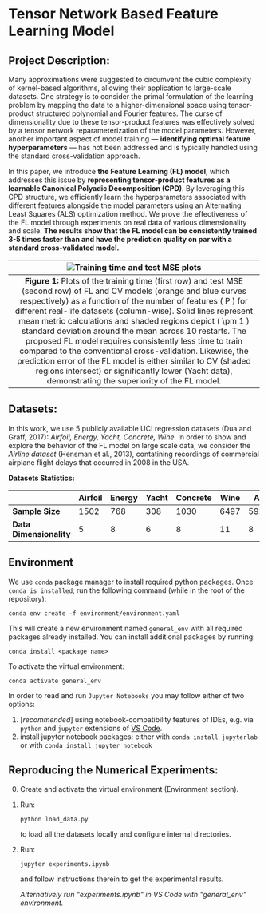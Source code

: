 Tensor Network Based Feature Learning Model
=====

## Project Description:
Many approximations were suggested to circumvent the cubic complexity of kernel-based algorithms, allowing their application to large-scale datasets. One strategy is to consider the primal formulation of the learning problem by mapping the data to a higher-dimensional space using tensor-product structured polynomial and Fourier features. The curse of dimensionality due to these tensor-product features was effectively solved by a tensor network reparameterization of the model parameters. However, another important aspect of model training — **identifying optimal feature hyperparameters** — has not been addressed and is typically handled using the standard cross-validation approach.

In this paper, we introduce **the Feature Learning (FL) model**, which addresses this issue by **representing tensor-product features as a learnable Canonical Polyadic Decomposition (CPD)**. By leveraging this CPD structure, we efficiently learn the hyperparameters associated with different features alongside the model parameters using an Alternating Least Squares (ALS) optimization method. We prove the effectiveness of the FL model through experiments on real data of various dimensionality and scale. **The results show that the FL model can be consistently trained 3-5 times faster than and have the prediction quality on par with a standard cross-validated model.**

| ![Training time and test MSE plots](images/Dynamics.png) |
|:--:|
| **Figure 1:** Plots of the training time (first row) and test MSE (second row) of FL and CV models (orange and blue curves respectively) as a function of the number of features \( P \) for different real-life datasets (column-wise). Solid lines represent mean metric calculations and shaded regions depict \( \pm 1 \) standard deviation around the mean across 10 restarts. The proposed FL model requires consistently less time to train compared to the conventional cross-validation. Likewise, the prediction error of the FL model is either similar to CV (shaded regions intersect) or significantly lower (Yacht data), demonstrating the superiority of the FL model. |


## Datasets:
In this work, we use 5 publicly available UCI regression datasets (Dua and Graff, 2017): *Airfoil, Energy, Yacht, Concrete, Wine.* In order to show and explore the behavior of the FL model on large scale data, we consider the *Airline dataset* (Hensman et al., 2013), contatining recordings of commercial airplane flight delays that occurred in 2008 in the USA.

**Datasets Statistics:**

|  | Airfoil | Energy | Yacht | Concrete | Wine| Airline |
| ------------- | ------------- | ------------- | ------------- | ------------- | ------------- | ------------- | 
| **Sample Size** | 1502 | 768 | 308 | 1030 | 6497 | 5929413 | 
| **Data Dimensionality** | 5 | 8 | 6 | 8 | 11 | 8 |

## Environment
We use `conda` package manager to install required python packages. Once `conda is installed`, run the following command (while in the root of the repository):
```
conda env create -f environment/environment.yaml
```
This will create a new environment named `general_env` with all required packages already installed. You can install additional packages by running:
```
conda install <package name>
```
To activate the virtual environment:
```
conda activate general_env
```

In order to read and run `Jupyter Notebooks` you may follow either of two options:
1. [*recommended*] using notebook-compatibility features of IDEs, e.g. via `python` and `jupyter` extensions of [VS Code](https://code.visualstudio.com/).
2. install jupyter notebook packages:
  either with `conda install jupyterlab` or with `conda install jupyter notebook`

## Reproducing the Numerical Experiments:

0. Create and activate the virtual environment (Environment section).

1. Run:
   ```shell
   python load_data.py
   ```
   to load all the datasets locally and configure internal directories. 

2. Run: 
   ```shell
   jupyter experiments.ipynb
   ```
   and follow instructions therein to get the experimental results.
   
   *Alternatively run "experiments.ipynb" in VS Code with "general_env" environment.*
